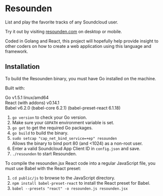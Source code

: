 # Resounden

List and play the favorite tracks of any Soundcloud user.

Try it out by visiting [resounden.com](http://resounden.com) on desktop or mobile.

Coded in Golang and React, this project will hopefully help provide insight to other coders on how to create a web application using this language and framework.

## Installation

To build the Resounden binary, you must have Go installed on the machine.

Built with:

Go v1.5.1 linux/amd64  
React (with addons) v0.14.1  
Babel v6.2.0 (babel-core 6.2.1) (babel-preset-react 6.1.18)

1. `go version` to check your Go version.
2. Make sure your `GOPATH` environment variable is set.
3. `go get` to get the required Go packages.
4. `go build` to build the binary.
5. `sudo setcap "cap_net_bind_service=+ep" resounden`  
    Allows the binary to bind port 80 (and &lt;1024) as a non-root user.
6. Enter a valid Soundcloud App Client ID in `config.json` and save.
7. `./resounden` to start Resounden.

To compile the resounden.jsx React code into a regular JavaScript file, you must use Babel with the React preset:

1. `cd public/js` to browse to the JavaScript directory.
1. `npm install babel-preset-react` to install the React preset for Babel.
2. `babel --presets "react" -o resounden.js resounden.jsx`
